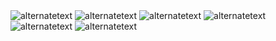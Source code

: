 <html>
  <body>
    <img src="https://images-ext-1.discordapp.net/external/BXda9yBkONMpOIc5ecp7hnjdeHohz8td-ROJ-3UIM9A/https/camo.envatousercontent.com/c0918e5cb84f28de7642759481876ecd6a73267d/687474703a2f2f7261696e626f7769742e6e65742f7265736f757263652f77702f696e62696f2f763330305f312e6a7067" alt="alternatetext">
    <img src="https://images-ext-1.discordapp.net/external/thS-BUOnnESk0SUqin2Y-Lv42Wc8YOy7JtbynzNp4qs/https/camo.envatousercontent.com/6c92d64e98f7e8195313611cfa46eea39a0399bf/687474703a2f2f7261696e626f7769742e6e65742f7265736f757263652f77702f696e62696f2f763135302e6a7067" alt="alternatetext">
    <img src="https://images-ext-1.discordapp.net/external/OoWTOL28tbDU1-pfOMFOcJCQXNGpV5PE3u4pVvOWUog/https/camo.envatousercontent.com/cbf7ae0885753cd9bbfd84ab19ea9f61568b5eb7/687474703a2f2f7261696e626f7769742e6e65742f7265736f757263652f77702f696e62696f2f696e74726f2d766964656f2e6a7067" alt="alternatetext">
    <img src="https://images-ext-1.discordapp.net/external/q3V0emN_NcF5vY3eBU5JHW2ZIqBPGfVTiju66pTfUgQ/https/camo.envatousercontent.com/f907843097e2fda51a5c07635a9a71eebc4bbf01/687474703a2f2f7261696e626f7769742e6e65742f7265736f757263652f77702f696e62696f2f696e74726f2e6a7067" alt="alternatetext">
    <img src="url" alt="alternatetext">
    <img src="url" alt="alternatetext">
    
  </body>
</html>
